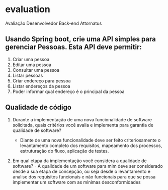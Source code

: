 # evaluation
Avaliação Desenvolvedor Back-end Attornatus

## Usando Spring boot, crie uma API simples para gerenciar Pessoas. Esta API deve permitir:  

1. Criar uma pessoa
2. Editar uma pessoa
3. Consultar uma pessoa
4. Listar pessoas
5. Criar endereço para pessoa
6. Listar endereços da pessoa
7. Poder informar qual endereço é o principal da pessoa 


## Qualidade de código

  1. Durante a implementação de uma nova funcionalidade de software solicitada, quais critérios você avalia e implementa para garantia de qualidade de software?
     - Diante de uma nova funcionalidade deve ser feito criteriosamente o levantamento completo dos requisitos, mapeamento dos processos, estruturação do fluxo, aplicação de testes.

  2.	Em qual etapa da implementação você considera a qualidade de software?
      - A qualidade de um software para mim deve ser considerado desde a sua etapa de concepção, ou seja desde o levantamento e analise dos requisitos funcionais e não funcionais para que se possa implementar um software com as minimas desconformidades
